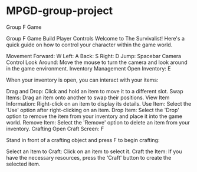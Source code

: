 # MPGD-group-project
Group F Game

Group F Game Build
Player Controls
Welcome to The Survivalist! Here's a quick guide on how to control your character within the game world.

Movement
Forward: W
Left: A
Back: S
Right: D
Jump: Spacebar
Camera Control
Look Around: Move the mouse to turn the camera and look around in the game environment.
Inventory Management
Open Inventory: E

When your inventory is open, you can interact with your items:

Drag and Drop: Click and hold an item to move it to a different slot.
Swap Items: Drag an item onto another to swap their positions.
View Item Information: Right-click on an item to display its details.
Use Item: Select the 'Use' option after right-clicking on an item.
Drop Item: Select the 'Drop' option to remove the item from your inventory and place it into the game world.
Remove Item: Select the 'Remove' option to delete an item from your inventory.
Crafting
Open Craft Screen: F

Stand in front of a crafting object and press F to begin crafting:

Select an Item to Craft: Click on an item to select it.
Craft the Item: If you have the necessary resources, press the 'Craft' button to create the selected item.
